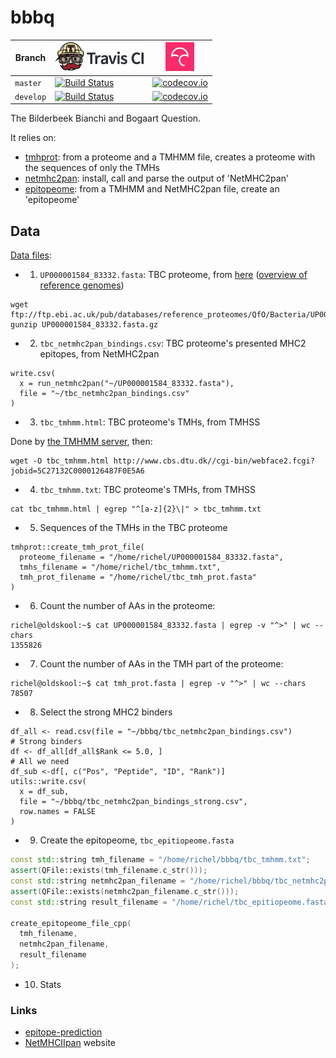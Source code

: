 # bbbq

Branch|[![Travis CI logo](pics/TravisCI.png)](https://travis-ci.org)|[![Codecov logo](pics/Codecov.png)](https://www.codecov.io)
---|---|---
`master`|[![Build Status](https://travis-ci.org/richelbilderbeek/bbbq.svg?branch=master)](https://travis-ci.org/richelbilderbeek/bbbq) | [![codecov.io](https://codecov.io/github/richelbilderbeek/bbbq/coverage.svg?branch=master)](https://codecov.io/github/richelbilderbeek/bbbq?branch=master)
`develop`|[![Build Status](https://travis-ci.org/richelbilderbeek/bbbq.svg?branch=develop)](https://travis-ci.org/richelbilderbeek/bbbq) | [![codecov.io](https://codecov.io/github/richelbilderbeek/bbbq/coverage.svg?branch=develop)](https://codecov.io/github/richelbilderbeek/bbbq?branch=develop)

The Bilderbeek Bianchi and Bogaart Question.

It relies on:

 * [tmhprot](https://github.com/richelbilderbeek/tmhprot): 
   from a proteome and a TMHMM file,
   creates a proteome with the sequences of only the TMHs
 * [netmhc2pan](https://github.com/richelbilderbeek/netmhc2pan): install, 
   call and parse the output of 'NetMHC2pan'
 * [epitopeome](https://github.com/richelbilderbeek/epitopeome): 
   from a TMHMM and NetMHC2pan file,
   create an 'epitopeome'

## Data

[Data files](http://richelbilderbeek.nl/bbbq.zip):

 * 1. `UP000001584_83332.fasta`: TBC proteome, 
   from [here](ftp://ftp.ebi.ac.uk/pub/databases/reference_proteomes/QfO/Bacteria/UP000001584_83332.fasta.gz) ([overview of reference genomes](ftp://ftp.ebi.ac.uk/pub/databases/reference_proteomes/QfO/README))

```
wget ftp://ftp.ebi.ac.uk/pub/databases/reference_proteomes/QfO/Bacteria/UP000001584_83332.fasta.gz
gunzip UP000001584_83332.fasta.gz
```

 * 2. `tbc_netmhc2pan_bindings.csv`: TBC proteome's presented MHC2 epitopes,
   from NetMHC2pan

```
write.csv(
  x = run_netmhc2pan("~/UP000001584_83332.fasta"), 
  file = "~/tbc_netmhc2pan_bindings.csv"
)
```

 * 3. `tbc_tmhmm.html`: TBC proteome's TMHs, 
   from TMHSS

Done by [the TMHMM server](http://www.cbs.dtu.dk/services/TMHMM), then:

```
wget -O tbc_tmhmm.html http://www.cbs.dtu.dk//cgi-bin/webface2.fcgi?jobid=5C27132C0000126487F0E5A6
```

 * 4. `tbc_tmhmm.txt`: TBC proteome's TMHs, 
   from TMHSS

```
cat tbc_tmhmm.html | egrep "^[a-z]{2}\|" > tbc_tmhmm.txt
```

 * 5. Sequences of the TMHs in the TBC proteome

```
tmhprot::create_tmh_prot_file(
  proteome_filename = "/home/richel/UP000001584_83332.fasta",
  tmhs_filename = "/home/richel/tbc_tmhmm.txt",
  tmh_prot_filename = "/home/richel/tbc_tmh_prot.fasta"
)
```

 * 6. Count the number of AAs in the proteome:
 
```
richel@oldskool:~$ cat UP000001584_83332.fasta | egrep -v "^>" | wc --chars
1355826
```

 * 7. Count the number of AAs in the TMH part of the proteome:

```
richel@oldskool:~$ cat tmh_prot.fasta | egrep -v "^>" | wc --chars
78507
```

 * 8. Select the strong MHC2 binders

```{r}
df_all <- read.csv(file = "~/bbbq/tbc_netmhc2pan_bindings.csv")
# Strong binders
df <- df_all[df_all$Rank <= 5.0, ]
# All we need
df_sub <-df[, c("Pos", "Peptide", "ID", "Rank")]
utils::write.csv(
  x = df_sub,
  file = "~/bbbq/tbc_netmhc2pan_bindings_strong.csv",
  row.names = FALSE
)
``` 

 * 9. Create the epitopeome, `tbc_epitiopeome.fasta`

```c++
const std::string tmh_filename = "/home/richel/bbbq/tbc_tmhmm.txt";
assert(QFile::exists(tmh_filename.c_str()));
const std::string netmhc2pan_filename = "/home/richel/bbbq/tbc_netmhc2pan_bindings_strong.csv";
assert(QFile::exists(netmhc2pan_filename.c_str()));
const std::string result_filename = "/home/richel/tbc_epitiopeome.fasta";

create_epitopeome_file_cpp(
  tmh_filename,
  netmhc2pan_filename,
  result_filename
);
```

 * 10. Stats

### Links

 * [epitope-prediction](https://github.com/jtextor/epitope-prediction)
 * [NetMHCIIpan](www.cbs.dtu.dk/services/NetMHCIIpan) website
